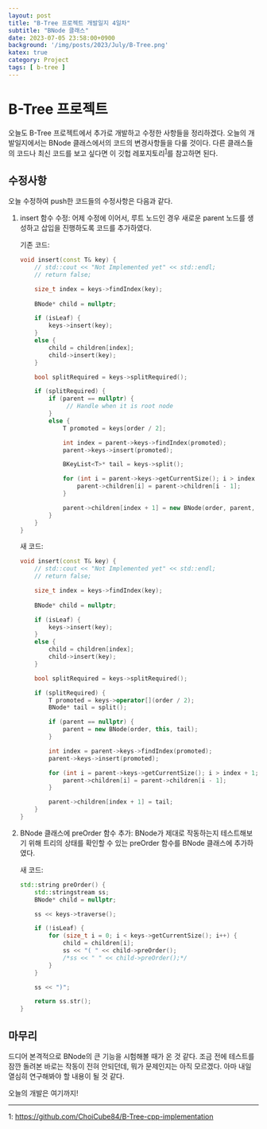 ```yaml
---
layout: post
title: "B-Tree 프로젝트 개발일지 4일차"
subtitle: "BNode 클래스"
date: 2023-07-05 23:58:00+0900
background: '/img/posts/2023/July/B-Tree.png'
katex: true
category: Project
tags: [ b-tree ]
---
```


# B-Tree 프로젝트

오늘도 B-Tree 프로젝트에서 추가로 개발하고 수정한 사항들을 정리하겠다. 오늘의 개발일지에서는 BNode 클래스에서의 코드의 변경사항들을 다룰 것이다. 다른 클래스들의 코드나 최신 코드를 보고 싶다면 이 깃헙 레포지토리<sup>[1](#footnote_1)</sup>를 참고하면 된다.

## 수정사항

오늘 수정하여 push한 코드들의 수정사항은 다음과 같다.

1. insert 함수 수정: 어제 수정에 이어서, 루트 노드인 경우 새로운 parent 노드를 생성하고 삽입을 진행하도록 코드를 추가하였다.

	기존 코드: 

    ```cpp 
    void insert(const T& key) {
		// std::cout << "Not Implemented yet" << std::endl;
		// return false;

		size_t index = keys->findIndex(key);
		
		BNode* child = nullptr;

		if (isLeaf) {
			keys->insert(key);
		}
		else {
			child = children[index];
			child->insert(key);
		}

		bool splitRequired = keys->splitRequired();

		if (splitRequired) {
			if (parent == nullptr) {
				 // Handle when it is root node
			}
			else {
				T promoted = keys[order / 2];

				int index = parent->keys->findIndex(promoted);
				parent->keys->insert(promoted); 

				BKeyList<T>* tail = keys->split();

				for (int i = parent->keys->getCurrentSize(); i > index + 1; i--) {
					parent->children[i] = parent->children[i - 1];
				}

				parent->children[index + 1] = new BNode(order, parent, tail, isLeaf);
			}
		}
	}
    ```

	새 코드:

	```cpp 
	void insert(const T& key) {
		// std::cout << "Not Implemented yet" << std::endl;
		// return false;

		size_t index = keys->findIndex(key);
		
		BNode* child = nullptr;

		if (isLeaf) {
			keys->insert(key);
		}
		else {
			child = children[index];
			child->insert(key);
		}

		bool splitRequired = keys->splitRequired();

		if (splitRequired) {
			T promoted = keys->operator[](order / 2);
			BNode* tail = split();

			if (parent == nullptr) {
				parent = new BNode(order, this, tail);
			}

			int index = parent->keys->findIndex(promoted);
			parent->keys->insert(promoted);

			for (int i = parent->keys->getCurrentSize(); i > index + 1; i--) {
				parent->children[i] = parent->children[i - 1];
			}

			parent->children[index + 1] = tail;
		}
	}
	```

2. BNode 클래스에 preOrder 함수 추가: BNode가 제대로 작동하는지 테스트해보기 위해 트리의 상태를 확인할 수 있는 preOrder 함수를 BNode 클래스에 추가하였다.

	새 코드: 

	```cpp 
	std::string preOrder() {
		std::stringstream ss;
		BNode* child = nullptr;

		ss << keys->traverse();

		if (!isLeaf) {
			for (size_t i = 0; i < keys->getCurrentSize(); i++) {
				child = children[i];
				ss << "( " << child->preOrder();
				/*ss << " " << child->preOrder();*/
			}
		}

		ss << ")";

		return ss.str();
	}
	```

## 마무리

드디어 본격적으로 BNode의 큰 기능을 시험해볼 때가 온 것 같다. 조금 전에 테스트를 잠깐 돌려본 바로는 작동이 전혀 안되던데, 뭐가 문제인지는 아직 모르겠다. 아마 내일 열심히 연구해봐야 할 내용이 될 것 같다.

오늘의 개발은 여기까지!

- - -
<a name="footnote_1">1</a>: <https://github.com/ChoiCube84/B-Tree-cpp-implementation>  